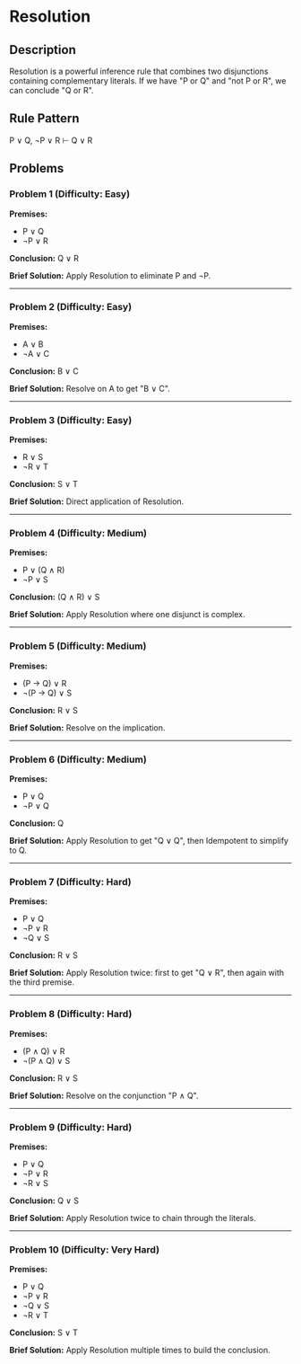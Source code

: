 # Resolution

## Description
Resolution is a powerful inference rule that combines two disjunctions containing complementary literals. If we have "P or Q" and "not P or R", we can conclude "Q or R".

## Rule Pattern
P ∨ Q, ¬P ∨ R ⊢ Q ∨ R

## Problems

### Problem 1 (Difficulty: Easy)
**Premises:**
- P ∨ Q
- ¬P ∨ R

**Conclusion:** Q ∨ R

**Brief Solution:** Apply Resolution to eliminate P and ¬P.

---

### Problem 2 (Difficulty: Easy)
**Premises:**
- A ∨ B
- ¬A ∨ C

**Conclusion:** B ∨ C

**Brief Solution:** Resolve on A to get "B ∨ C".

---

### Problem 3 (Difficulty: Easy)
**Premises:**
- R ∨ S
- ¬R ∨ T

**Conclusion:** S ∨ T

**Brief Solution:** Direct application of Resolution.

---

### Problem 4 (Difficulty: Medium)
**Premises:**
- P ∨ (Q ∧ R)
- ¬P ∨ S

**Conclusion:** (Q ∧ R) ∨ S

**Brief Solution:** Apply Resolution where one disjunct is complex.

---

### Problem 5 (Difficulty: Medium)
**Premises:**
- (P → Q) ∨ R
- ¬(P → Q) ∨ S

**Conclusion:** R ∨ S

**Brief Solution:** Resolve on the implication.

---

### Problem 6 (Difficulty: Medium)
**Premises:**
- P ∨ Q
- ¬P ∨ Q

**Conclusion:** Q

**Brief Solution:** Apply Resolution to get "Q ∨ Q", then Idempotent to simplify to Q.

---

### Problem 7 (Difficulty: Hard)
**Premises:**
- P ∨ Q
- ¬P ∨ R
- ¬Q ∨ S

**Conclusion:** R ∨ S

**Brief Solution:** Apply Resolution twice: first to get "Q ∨ R", then again with the third premise.

---

### Problem 8 (Difficulty: Hard)
**Premises:**
- (P ∧ Q) ∨ R
- ¬(P ∧ Q) ∨ S

**Conclusion:** R ∨ S

**Brief Solution:** Resolve on the conjunction "P ∧ Q".

---

### Problem 9 (Difficulty: Hard)
**Premises:**
- P ∨ Q
- ¬P ∨ R
- ¬R ∨ S

**Conclusion:** Q ∨ S

**Brief Solution:** Apply Resolution twice to chain through the literals.

---

### Problem 10 (Difficulty: Very Hard)
**Premises:**
- P ∨ Q
- ¬P ∨ R
- ¬Q ∨ S
- ¬R ∨ T

**Conclusion:** S ∨ T

**Brief Solution:** Apply Resolution multiple times to build the conclusion.